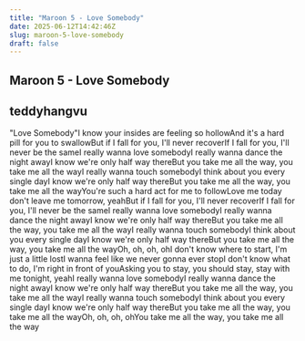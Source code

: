 ```yaml
---
title: "Maroon 5 - Love Somebody"
date: 2025-06-12T14:42:46Z
slug: maroon-5-love-somebody
draft: false
---
```


## Maroon 5 - Love Somebody

## teddyhangvu

"Love Somebody"I know your insides are feeling so hollowAnd it's a hard pill for you to swallowBut if I fall for you, I'll never recoverIf I fall for you, I'll never be the sameI really wanna love somebodyI really wanna dance the night awayI know we're only half way thereBut you take me all the way, you take me all the wayI really wanna touch somebodyI think about you every single dayI know we're only half way thereBut you take me all the way, you take me all the wayYou're such a hard act for me to followLove me today don't leave me tomorrow, yeahBut if I fall for you, I'll never recoverIf I fall for you, I'll never be the sameI really wanna love somebodyI really wanna dance the night awayI know we're only half way thereBut you take me all the way, you take me all the wayI really wanna touch somebodyI think about you every single dayI know we're only half way thereBut you take me all the way, you take me all the wayOh, oh, oh, ohI don't know where to start, I'm just a little lostI wanna feel like we never gonna ever stopI don't know what to do, I'm right in front of youAsking you to stay, you should stay, stay with me tonight, yeahI really wanna love somebodyI really wanna dance the night awayI know we're only half way thereBut you take me all the way, you take me all the wayI really wanna touch somebodyI think about you every single dayI know we're only half way thereBut you take me all the way, you take me all the wayOh, oh, oh, ohYou take me all the way, you take me all the way